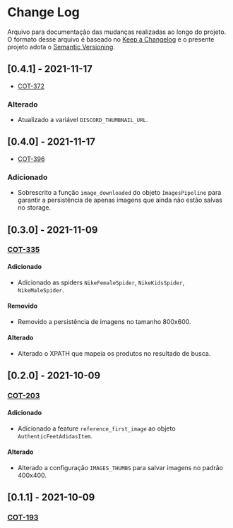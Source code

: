 # Change Log
Arquivo para documentação das mudanças realizadas ao longo do projeto. O formato desse arquivo é baseado no [Keep a Changelog](http://keepachangelog.com/)
e o presente projeto adota o [Semantic Versioning](http://semver.org/).

## [0.4.1] - 2021-11-17
- [COT-372](https://ecoanalytics.atlassian.net/browse/COT-372)
### Alterado
- Atualizado a variável `DISCORD_THUMBNAIL_URL`.

## [0.4.0] - 2021-11-17
- [COT-396](https://ecoanalytics.atlassian.net/browse/COT-396)
### Adicionado
- Sobrescrito a função `image_downloaded` do objeto `ImagesPipeline` para garantir a persistência de apenas imagens que ainda não estão salvas no storage.

## [0.3.0] - 2021-11-09
### [COT-335](https://ecoanalytics.atlassian.net/browse/COT-335)
#### Adicionado
- Adicionado as spiders `NikeFemaleSpider`, `NikeKidsSpider`, `NikeMaleSpider`.
#### Removido
- Removido a persistência de imagens no tamanho 800x600.
#### Alterado
- Alterado o XPATH que mapeia os produtos no resultado de busca.

## [0.2.0] - 2021-10-09
### [COT-203](https://ecoanalytics.atlassian.net/browse/COT-203)
#### Adicionado
- Adicionado a feature `reference_first_image` ao objeto `AuthenticFeetAdidasItem`.
#### Alterado
- Alterado a configuração `IMAGES_THUMBS` para salvar imagens no padrão 400x400.

## [0.1.1] - 2021-10-09
### [COT-193](https://ecoanalytics.atlassian.net/browse/COT-143)

